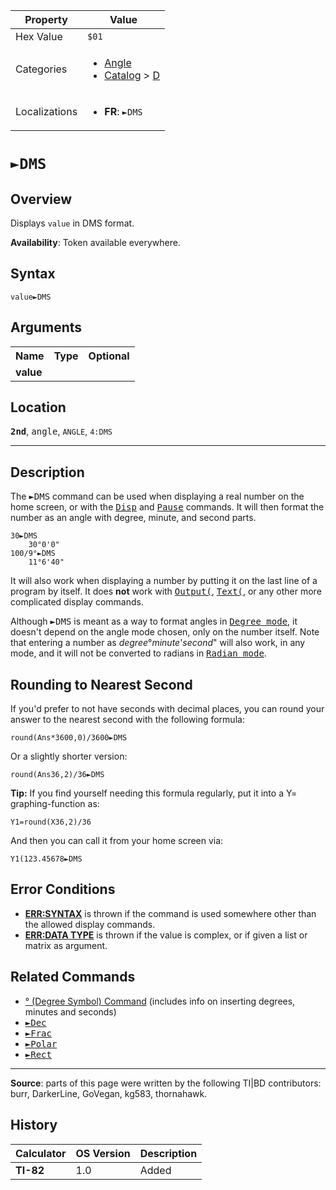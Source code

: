 | Property      | Value |
|---------------|-------|
| Hex Value     | `$01`|
| Categories    | <ul><li>[Angle](<../categories/Angle.md>)</li><li>[Catalog](<../categories/Catalog.md>) > [D](<../categories/Catalog.md#D>)</li></ul> |
| Localizations | <ul><li><b>FR</b>: `►DMS`</li></ul> |

# `►DMS`

## Overview
Displays `value` in DMS format.


<b>Availability</b>: Token available everywhere.

## Syntax
`value►DMS`

## Arguments
<table>
<tr><th>Name</th><th>Type</th><th>Optional</th></tr>

<tr><td><b>value</b></td><td></td><td></td></tr>

</table>

## Location
<tt><kbd><b>2nd</b></kbd></tt>, <kbd>angle</kbd>, `ANGLE`, `4:DMS`
<hr>

## Description

The <tt>►DMS</tt> command can be used when displaying a real number on the home screen, or with the <tt><a href="Disp.md">Disp</a></tt> and <tt><a href="Pause.md">Pause</a></tt> commands. It will then format the number as an angle with degree, minute, and second parts.

```ti-basic
30►DMS
    30°0'0"
100/9°►DMS
    11°6'40"
```

It will also work when displaying a number by putting it on the last line of a program by itself. It does **not** work with <tt><a href="Output(.md">Output(</a></tt>, <tt><a href="Text(.md">Text(</a></tt>, or any other more complicated display commands.

Although <tt>►DMS</tt> is meant as a way to format angles in <tt><a href="Degree mode.md">Degree mode</a></tt>, it doesn't depend on the angle mode chosen, only on the number itself. Note that entering a number as _degree_°_minute_'_second_" will also work, in any mode, and it will not be converted to radians in <tt><a href="Radian mode.md">Radian mode</a></tt>.

## Rounding to Nearest Second

If you'd prefer to not have seconds with decimal places, you can round your answer to the nearest second with the following formula:

```ti-basic
round(Ans*3600,0)/3600►DMS
```

Or a slightly shorter version:

```ti-basic
round(Ans36,2)/36►DMS
```

**Tip:** If you find yourself needing this formula regularly, put it into a Y= graphing-function as:

```ti-basic
Y1=round(X36,2)/36
```

And then you can call it from your home screen via:

```ti-basic
Y1(123.45678►DMS
```

## Error Conditions

*   **[ERR:SYNTAX](errors#syntax)** is thrown if the command is used somewhere other than the allowed display commands.
*   **[ERR:DATA TYPE](errors#datatype)** is thrown if the value is complex, or if given a list or matrix as argument.

## Related Commands

*   [° (Degree Symbol) Command](degree-symbol) (includes info on inserting degrees, minutes and seconds)
*   <tt><a href="►Dec.md">►Dec</a></tt>
*   <tt><a href="►Frac.md">►Frac</a></tt>
*   <tt><a href="►Polar.md">►Polar</a></tt>
*   <tt><a href="►Rect.md">►Rect</a></tt>

* * *

**Source**: parts of this page were written by the following TI|BD contributors: burr, DarkerLine, GoVegan, kg583, thornahawk.

## History
| Calculator | OS Version | Description |
|------------|------------|-------------|
| <b>TI-82</b> | 1.0 | Added |


